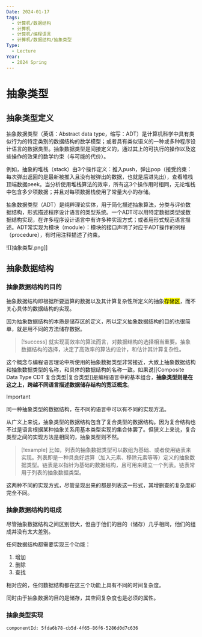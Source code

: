 ```yaml
---
Date: 2024-01-17
tags:
  - 计算机/数据结构
  - 计算机
  - 计算机/编程语言
  - 计算机/数据结构/抽象类型
Type:
  - Lecture
Year:
  - 2024 Spring
---
```

# 抽象类型

## 抽象类型定义

抽象数据类型（英语：Abstract data type，缩写：ADT）是计算机科学中具有类似行为的特定类别的数据结构的数学模型；或者具有类似语义的一种或多种程序设计语言的数据类型。抽象数据类型是间接定义的，通过其上的可执行的操作以及这些操作的效果的数学约束（与可能的代价）。

例如，抽象的堆栈（stack）由3个操作定义：推入push，弹出pop（接受约束：每次弹出返回的是最新被推入且没有被弹出的数据，也就是后进先出），查看堆栈顶端数据peek。当分析使用堆栈算法的效率，所有这3个操作用时相同，无论堆栈中包含多少项数据；并且对每项数据栈使用了常量大小的存储。

抽象数据类型（ADT）是纯粹理论实体，用于简化描述抽象算法，分类与评价数据结构，形式描述程序设计语言的类型系统。一个ADT可以用特定数据类型或数据结构实现，在许多程序设计语言中有许多种实现方式；或者用形式规范语言描述。ADT常实现为模块（module）：模块的接口声明了对应于ADT操作的例程（procedure），有时用注释描述了约束。

![[抽象类型.png]]
## 抽象数据结构

### 抽象数据结构的目的

抽象数据结构即根据所要运算的数据以及其计算复杂性所定义的抽象<mark class="hltr-green">存储区</mark>，而不关心具体的数据结构的实现。

因为抽象数据结构的本质是储存区的定义，所以定义抽象数据结构的目的也很简单，就是用不同的方法储存数据。

> [!success]
> 就实现高效率的算法而言，对数据结构的选择相当重要。抽象数据结构的选择，决定了高效率的算法的设计，和估计其计算复杂性。

这个概念与编程语言理论中所使用的抽象数据类型非常接近，大致上抽象数据结构和抽象数据类型的名称，和具体的数据结构的名称一致。如果说[[Composite Data Type CDT 复合类型|复合类型]]是编程语言中的基本组合，**抽象类型则是在这之上，跨越不同语言描述数据储存结构的宽泛概念**。

> [!important]
> 同一种抽象类型的数据结构，在不同的语言中可以有不同的实现方法。

从广义上来说，抽象类型的数据结构包含了复合类型的数据结构。因为复合结构也不过是语言根据某种抽象关系用基本类型实现的集合体罢了。但狭义上来说，复合类型之间的实现方法是相同的，抽象类型则不然。

> [!example]
> 比如，列表的抽象数据类型可以数组为基础、或者使用链表来实现。列表即是一种具良好运算（加入元素、移除元素等等）定义的抽象数据类型。链表是以指针为基础的数据结构，且可用来建立一个列表。链表常用于列表的抽象数据类型。

这两种不同的实现方式，尽管呈现出来的都是列表这一形式，其增删查的复杂度却完全不同。

### 抽象数据结构的组成

尽管抽象数据结构之间区别很大，但由于他们的目的（储存）几乎相同，他们的组成并没有太大差别。

任何数据结构都需要实现三个功能：

1. 增加
2. 删除
3. 查找

相对应的，任何数据结构都在这三个功能上具有不同的时间复杂度。

同时由于抽象数据的目的是储存，其空间复杂度也是必须的属性。

### 抽象类型实现

```components
componentId: 5fda6b78-cb5d-4f65-86f6-5286d0d7c636

```
